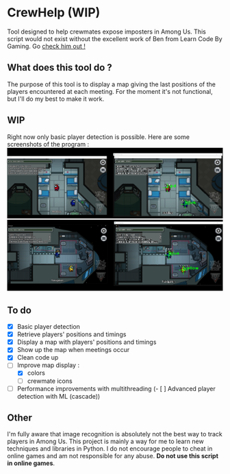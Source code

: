 # CrewHelp (WIP)
Tool designed to help crewmates expose imposters in Among Us.
This script would not exist without the excellent work of Ben from Learn Code By Gaming. Go [check him out !](https://www.youtube.com/c/LearnCodeByGaming)

## What does this tool do ?
The purpose of this tool is to display a map giving the last positions of the players encountered at each meeting. For the moment it's not functional, but I'll do my best to make it work.

## WIP
Right now only basic player detection is possible. Here are some screenshots of the program :
![demo_medbay.png](https://github.com/dorian-bucaille/CrewHelp/blob/main/illustration/demo_medbay.png?raw=true)
![demo_nav.png](https://github.com/dorian-bucaille/CrewHelp/blob/main/illustration/demo_nav.png?raw=true)

## To do
- [x] Basic player detection
- [x] Retrieve players' positions and timings
- [x] Display a map with players' positions and timings
- [x] Show up the map when meetings occur
- [x] Clean code up
- [ ] Improve map display :
  - [x] colors
  - [ ] crewmate icons
- [ ] Performance improvements with multithreading
(- [ ] Advanced player detection with ML (cascade))

## Other
I'm fully aware that image recognition is absolutely not the best way to track players in Among Us. This project is mainly a way for me to learn new techniques and libraries in Python.
I do not encourage people to cheat in online games and am not responsible for any abuse. __Do not use this script in online games__.
